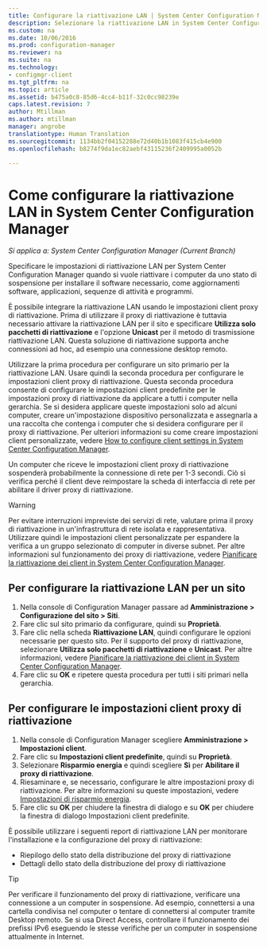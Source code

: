 ```yaml
---
title: Configurare la riattivazione LAN | System Center Configuration Manager
description: Selezionare la riattivazione LAN in System Center Configuration Manager.
ms.custom: na
ms.date: 10/06/2016
ms.prod: configuration-manager
ms.reviewer: na
ms.suite: na
ms.technology:
- configmgr-client
ms.tgt_pltfrm: na
ms.topic: article
ms.assetid: b475a0c8-85d6-4cc4-b11f-32c0cc98239e
caps.latest.revision: 7
author: Mtillman
ms.author: mtillman
manager: angrobe
translationtype: Human Translation
ms.sourcegitcommit: 1134bb2f04152288e72d40b1b1083f415cb4e900
ms.openlocfilehash: b8274f9da1ec82aebf43115236f2409995a0052b

---
```

# <a name="how-to-configure-wake-on-lan-in-system-center-configuration-manager"></a>Come configurare la riattivazione LAN in System Center Configuration Manager

*Si applica a: System Center Configuration Manager (Current Branch)*

Specificare le impostazioni di riattivazione LAN per System Center Configuration Manager quando si vuole riattivare i computer da uno stato di sospensione per installare il software necessario, come aggiornamenti software, applicazioni, sequenze di attività e programmi.

È possibile integrare la riattivazione LAN usando le impostazioni client proxy di riattivazione. Prima di utilizzare il proxy di riattivazione è tuttavia necessario attivare la riattivazione LAN per il sito e specificare **Utilizza solo pacchetti di riattivazione** e l'opzione **Unicast** per il metodo di trasmissione riattivazione LAN. Questa soluzione di riattivazione supporta anche connessioni ad hoc, ad esempio una connessione desktop remoto.

Utilizzare la prima procedura per configurare un sito primario per la riattivazione LAN. Usare quindi la seconda procedura per configurare le impostazioni client proxy di riattivazione. Questa seconda procedura consente di configurare le impostazioni client predefinite per le impostazioni proxy di riattivazione da applicare a tutti i computer nella gerarchia. Se si desidera applicare queste impostazioni solo ad alcuni computer, creare un'impostazione dispositivo personalizzata e assegnarla a una raccolta che contenga i computer che si desidera configurare per il proxy di riattivazione. Per ulteriori informazioni su come creare impostazioni client personalizzate, vedere [How to configure client settings in System Center Configuration Manager](../../../core/clients/deploy/configure-client-settings.md).

Un computer che riceve le impostazioni client proxy di riattivazione sospenderà probabilmente la connessione di rete per 1-3 secondi. Ciò si verifica perché il client deve reimpostare la scheda di interfaccia di rete per abilitare il driver proxy di riattivazione.

> [!WARNING]
> Per evitare interruzioni impreviste dei servizi di rete, valutare prima il proxy di riattivazione in un'infrastruttura di rete isolata e rappresentativa. Utilizzare quindi le impostazioni client personalizzate per espandere la verifica a un gruppo selezionato di computer in diverse subnet. Per altre informazioni sul funzionamento dei proxy di riattivazione, vedere [Pianificare la riattivazione dei client in System Center Configuration Manager](../../../core/clients/deploy/plan/plan-wake-up-clients.md).

## <a name="to-configure-wake-on-lan-for-a-site"></a>Per configurare la riattivazione LAN per un sito

1. Nella console di Configuration Manager passare ad **Amministrazione > Configurazione del sito > Siti**.
2. Fare clic sul sito primario da configurare, quindi su **Proprietà**.
3. Fare clic nella scheda **Riattivazione LAN**, quindi configurare le opzioni necessarie per questo sito. Per il supporto del proxy di riattivazione, selezionare **Utilizza solo pacchetti di riattivazione** e **Unicast**. Per altre informazioni, vedere [Pianificare la riattivazione dei client in System Center Configuration Manager](../../../core/clients/deploy/plan/plan-wake-up-clients.md).
4. Fare clic su **OK** e ripetere questa procedura per tutti i siti primari nella gerarchia.

## <a name="to-configure-wake-up-proxy-client-settings"></a>Per configurare le impostazioni client proxy di riattivazione

1. Nella console di Configuration Manager scegliere **Amministrazione > Impostazioni client**.
2. Fare clic su **Impostazioni client predefinite**, quindi su **Proprietà**.
3. Selezionare **Risparmio energia** e quindi scegliere **Sì** per **Abilitare il proxy di riattivazione**.
4. Riesaminare e, se necessario, configurare le altre impostazioni proxy di riattivazione. Per altre informazioni su queste impostazioni, vedere [Impostazioni di risparmio energia](../../../core/clients/deploy/about-client-settings.md#BKMK_PowMgmtDeviceSettings).
5. Fare clic su **OK** per chiudere la finestra di dialogo e su **OK** per chiudere la finestra di dialogo Impostazioni client predefinite.

È possibile utilizzare i seguenti report di riattivazione LAN per monitorare l'installazione e la configurazione del proxy di riattivazione:

- Riepilogo dello stato della distribuzione del proxy di riattivazione
- Dettagli dello stato della distribuzione del proxy di riattivazione

> [!TIP]
> Per verificare il funzionamento del proxy di riattivazione, verificare una connessione a un computer in sospensione. Ad esempio, connettersi a una cartella condivisa nel computer o tentare di connettersi al computer tramite Desktop remoto. Se si usa Direct Access, controllare il funzionamento dei prefissi IPv6 eseguendo le stesse verifiche per un computer in sospensione attualmente in Internet.



<!--HONumber=Nov16_HO1-->


